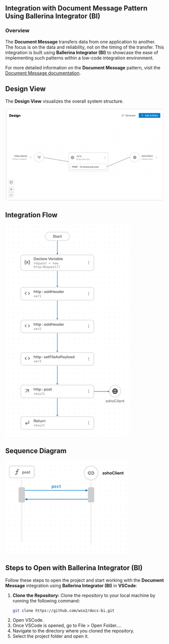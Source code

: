 ## Integration with Document Message Pattern Using Ballerina Integrator (BI)

### Overview

The **Document Message** transfers data from one application to another. The focus is on the data and reliability, not on the timing of the transfer.
This integration is built using **Ballerina Integrator (BI)** to showcase the ease of implementing such patterns within a low-code integration environment.

For more detailed information on the **Document Message** pattern, visit the [Document Message documentation](https://www.enterpriseintegrationpatterns.com/patterns/messaging/DocumentMessage.html).

## Design View

The **Design View** visualizes the overall system structure.

![Design View](design.png)

## Integration Flow

![Flow Diagram](flow.png)

## Sequence Diagram

![Flow Diagram](sequence.png)

## Steps to Open with Ballerina Integrator (BI)

Follow these steps to open the project and start working with the **Document Message** integration using **Ballerina Integrator (BI)** in **VSCode**:

1. **Clone the Repository:**
   Clone the repository to your local machine by running the following command:
   ```bash
   git clone https://github.com/wso2/docs-bi.git

2. Open VSCode.
3. Once VSCode is opened, go to File > Open Folder....
4. Navigate to the directory where you cloned the repository.
5. Select the project folder and open it.
